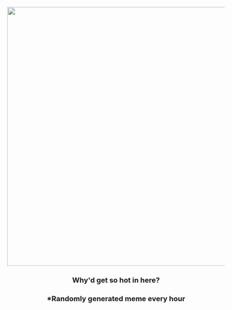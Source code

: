 <p align="center">
        <img src="https://i.redd.it/15g0uxaz6ys81.gif" width="600" height="600">
        </p>
        <h3 align="center">Why'd get so hot in here?</h3>
        <h3 align="center">*Randomly generated meme every hour</h3>
    